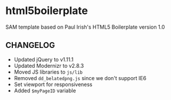 html5boilerplate
================

SAM template based on Paul Irish's HTML5 Boilerplate version 1.0

## CHANGELOG

* Updated jQuery to v1.11.1
* Updated Modernizr to v2.8.3
* Moved JS libraries to `js/lib`
* Removed `dd_belatedpng.js` since we don't support IE6
* Set viewport for responsiveness
* Added `$myPageID` variable
